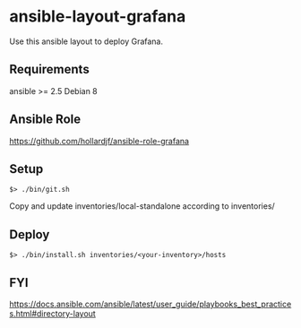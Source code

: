 ansible-layout-grafana
======================

Use this ansible layout to deploy Grafana.

Requirements
------------

ansible >= 2.5
Debian 8

Ansible Role
------------
https://github.com/hollardjf/ansible-role-grafana

Setup
-----
```
$> ./bin/git.sh
```
Copy and update inventories/local-standalone according to inventories/<your-inventory>

Deploy
------
```
$> ./bin/install.sh inventories/<your-inventory>/hosts
```

FYI
---
https://docs.ansible.com/ansible/latest/user_guide/playbooks_best_practices.html#directory-layout